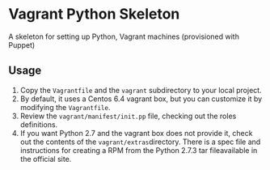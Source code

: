Vagrant Python Skeleton
=======================

A skeleton for setting up Python, Vagrant machines (provisioned
with Puppet)

Usage
-----

1. Copy the `Vagrantfile` and the `vagrant` subdirectory to your local project.
2. By default, it uses a Centos 6.4 vagrant box, but you can customize it by
modifying the `Vagrantfile`.
3. Review the `vagrant/manifest/init.pp` file, checking out the roles definitions.
4. If you want Python 2.7 and the vagrant box does not provide it, check out the
contents of the `vagrant/extras`directory. There is a spec file and instructions for
creating a RPM from the Python 2.7.3 tar fileavailable in the official site.


